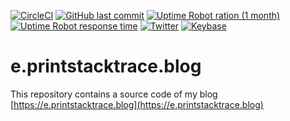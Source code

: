 [![CircleCI](https://badgen.net/circleci/github/wololock/wololock.github.io/master?icon=circleci&label)](https://circleci.com/gh/wololock/wololock.github.io/tree/develop)
[![GitHub last commit](https://badgen.net/github/last-commit/wololock/wololock.github.io)](https://github.com/wololock/wololock.github.io/commits/develop)
[![Uptime Robot ration (1 month)](https://badgen.net/uptime-robot/month/m780633622-b567414a67adfeceaedce453)](https://status.printstacktrace.blog/)
[![Uptime Robot response time](https://badgen.net/uptime-robot/response/m780633622-b567414a67adfeceaedce453)](https://status.printstacktrace.blog/)
[![Twitter](https://badgen.net/twitter/follow/wololock)](https://twitter.com/wololock)
[![Keybase](https://badgen.net/keybase/pgp/wololock)](https://keybase.io/wololock)

# e.printstacktrace.blog 

This repository contains a source code of my blog [https://e.printstacktrace.blog](https://e.printstacktrace.blog)





